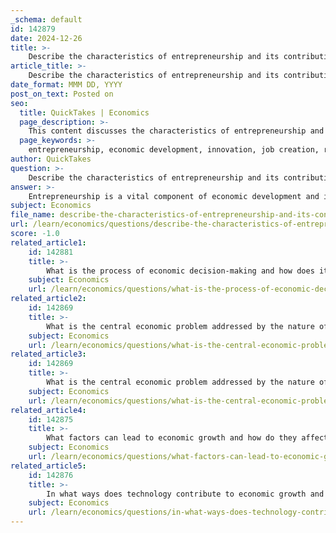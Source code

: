 ```yaml
---
_schema: default
id: 142879
date: 2024-12-26
title: >-
    Describe the characteristics of entrepreneurship and its contribution to the economy.
article_title: >-
    Describe the characteristics of entrepreneurship and its contribution to the economy.
date_format: MMM DD, YYYY
post_on_text: Posted on
seo:
  title: QuickTakes | Economics
  page_description: >-
    This content discusses the characteristics of entrepreneurship and its essential contributions to the economy, highlighting traits like risk-taking and innovation, as well as its impact on job creation, economic growth, and technological advancement.
  page_keywords: >-
    entrepreneurship, economic development, innovation, job creation, risk-taking, resource management, technological advancement, competition, leadership, networking
author: QuickTakes
question: >-
    Describe the characteristics of entrepreneurship and its contribution to the economy.
answer: >-
    Entrepreneurship is a vital component of economic development and innovation, characterized by several key traits and contributions to the economy. Here are the primary characteristics of entrepreneurship and its economic contributions:\n\n### Characteristics of Entrepreneurship\n\n1. **Risk-Taking**: Entrepreneurs often take significant financial risks when starting a business. This includes investing personal savings, taking on debt, or seeking external funding. The willingness to face uncertainty is a hallmark of entrepreneurial spirit.\n\n2. **Innovation**: Entrepreneurs are typically innovators who create new products, services, or processes. This innovation can lead to the development of entirely new markets or the disruption of existing ones, enhancing competition and consumer choice.\n\n3. **Vision and Leadership**: Successful entrepreneurs possess a clear vision for their business and the ability to lead and inspire others. They often have strong decision-making skills and the capacity to adapt to changing market conditions.\n\n4. **Resource Management**: Entrepreneurs must effectively manage various resources, including human capital, physical capital, and financial resources. This involves strategic planning and efficient allocation to maximize productivity and growth.\n\n5. **Networking and Collaboration**: Building relationships with other businesses, investors, and customers is crucial for entrepreneurs. Networking can provide access to resources, knowledge, and opportunities that are essential for business success.\n\n6. **Global Reach**: Particularly in the digital age, many entrepreneurs operate online, allowing them to reach a global audience from the outset. This characteristic is especially prominent in digital entrepreneurship, which leverages technology to create scalable business models.\n\n### Contribution to the Economy\n\n1. **Job Creation**: Entrepreneurs are significant contributors to job creation. By launching new businesses, they provide employment opportunities, which can reduce unemployment rates and stimulate economic growth.\n\n2. **Economic Growth**: Through innovation and the introduction of new products and services, entrepreneurs drive economic growth. Their activities can lead to increased productivity and efficiency within the economy.\n\n3. **Technological Advancement**: Entrepreneurs often push the boundaries of technology, leading to advancements that can benefit various sectors. For instance, tech entrepreneurs developing new applications can enhance productivity and consumer experiences.\n\n4. **Increased Competition**: New businesses entering the market foster competition, which can lead to better quality products and services, lower prices, and more choices for consumers. This competitive environment is essential for a healthy economy.\n\n5. **Tax Revenue**: As businesses grow, they contribute to tax revenues, which can be used to fund public services and infrastructure. This contribution is vital for the overall functioning of government and community services.\n\n6. **Cultural and Social Impact**: Entrepreneurs can also have a significant cultural and social impact by addressing societal needs and challenges through their ventures. This can lead to improved quality of life and community development.\n\nIn summary, entrepreneurship is characterized by risk-taking, innovation, leadership, and effective resource management. Its contributions to the economy include job creation, economic growth, technological advancement, increased competition, tax revenue generation, and social impact. Understanding these dynamics is crucial for grasping the broader socio-economic landscape.
subject: Economics
file_name: describe-the-characteristics-of-entrepreneurship-and-its-contribution-to-the-economy.md
url: /learn/economics/questions/describe-the-characteristics-of-entrepreneurship-and-its-contribution-to-the-economy
score: -1.0
related_article1:
    id: 142881
    title: >-
        What is the process of economic decision-making and how does it incorporate opportunity cost?
    subject: Economics
    url: /learn/economics/questions/what-is-the-process-of-economic-decisionmaking-and-how-does-it-incorporate-opportunity-cost
related_article2:
    id: 142869
    title: >-
        What is the central economic problem addressed by the nature of economics?
    subject: Economics
    url: /learn/economics/questions/what-is-the-central-economic-problem-addressed-by-the-nature-of-economics
related_article3:
    id: 142869
    title: >-
        What is the central economic problem addressed by the nature of economics?
    subject: Economics
    url: /learn/economics/questions/what-is-the-central-economic-problem-addressed-by-the-nature-of-economics
related_article4:
    id: 142875
    title: >-
        What factors can lead to economic growth and how do they affect the production possibility frontier?
    subject: Economics
    url: /learn/economics/questions/what-factors-can-lead-to-economic-growth-and-how-do-they-affect-the-production-possibility-frontier
related_article5:
    id: 142876
    title: >-
        In what ways does technology contribute to economic growth and efficiency?
    subject: Economics
    url: /learn/economics/questions/in-what-ways-does-technology-contribute-to-economic-growth-and-efficiency
---
```


&nbsp;